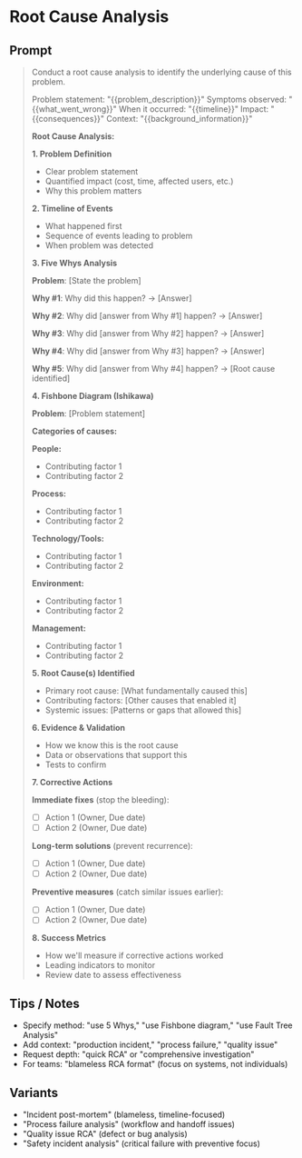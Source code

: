 # Root Cause Analysis

## Prompt
> Conduct a root cause analysis to identify the underlying cause of this problem.
>
> Problem statement: "{{problem_description}}"
> Symptoms observed: "{{what_went_wrong}}"
> When it occurred: "{{timeline}}"
> Impact: "{{consequences}}"
> Context: "{{background_information}}"
>
> **Root Cause Analysis:**
>
> **1. Problem Definition**
> - Clear problem statement
> - Quantified impact (cost, time, affected users, etc.)
> - Why this problem matters
>
> **2. Timeline of Events**
> - What happened first
> - Sequence of events leading to problem
> - When problem was detected
>
> **3. Five Whys Analysis**
>
> **Problem**: [State the problem]
>
> **Why #1**: Why did this happen?
> → [Answer]
>
> **Why #2**: Why did [answer from Why #1] happen?
> → [Answer]
>
> **Why #3**: Why did [answer from Why #2] happen?
> → [Answer]
>
> **Why #4**: Why did [answer from Why #3] happen?
> → [Answer]
>
> **Why #5**: Why did [answer from Why #4] happen?
> → [Root cause identified]
>
> **4. Fishbone Diagram (Ishikawa)**
>
> **Problem**: [Problem statement]
>
> **Categories of causes:**
>
> **People:**
> - Contributing factor 1
> - Contributing factor 2
>
> **Process:**
> - Contributing factor 1
> - Contributing factor 2
>
> **Technology/Tools:**
> - Contributing factor 1
> - Contributing factor 2
>
> **Environment:**
> - Contributing factor 1
> - Contributing factor 2
>
> **Management:**
> - Contributing factor 1
> - Contributing factor 2
>
> **5. Root Cause(s) Identified**
> - Primary root cause: [What fundamentally caused this]
> - Contributing factors: [Other causes that enabled it]
> - Systemic issues: [Patterns or gaps that allowed this]
>
> **6. Evidence & Validation**
> - How we know this is the root cause
> - Data or observations that support this
> - Tests to confirm
>
> **7. Corrective Actions**
>
> **Immediate fixes** (stop the bleeding):
> - [ ] Action 1 (Owner, Due date)
> - [ ] Action 2 (Owner, Due date)
>
> **Long-term solutions** (prevent recurrence):
> - [ ] Action 1 (Owner, Due date)
> - [ ] Action 2 (Owner, Due date)
>
> **Preventive measures** (catch similar issues earlier):
> - [ ] Action 1 (Owner, Due date)
> - [ ] Action 2 (Owner, Due date)
>
> **8. Success Metrics**
> - How we'll measure if corrective actions worked
> - Leading indicators to monitor
> - Review date to assess effectiveness

## Tips / Notes
- Specify method: "use 5 Whys," "use Fishbone diagram," "use Fault Tree Analysis"
- Add context: "production incident," "process failure," "quality issue"
- Request depth: "quick RCA" or "comprehensive investigation"
- For teams: "blameless RCA format" (focus on systems, not individuals)

## Variants
- "Incident post-mortem" (blameless, timeline-focused)
- "Process failure analysis" (workflow and handoff issues)
- "Quality issue RCA" (defect or bug analysis)
- "Safety incident analysis" (critical failure with preventive focus)
